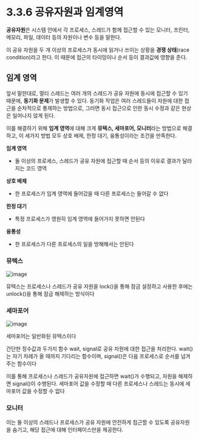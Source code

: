 # 3.3.6 공유자원과 임계영역

**공유자원**은 시스템 안에서 각 프로세스, 스레드가 함께 접근할 수 있는 모니터, 프린터, 메모리, 파일, 데이터 등의 자원이나 변수 등을 말한다.

이 공유 자원을 두 개 이상의 프로세스가 동시에 읽거나 쓰이는 상황을 **경쟁 상태**(race condition)라고 한다. 이 때문에 접근의 타이밍이나 순서 등이 결과값에 영향을 준다.

## 임계 영역

앞서 말한대로, 멀티 스레드는 여러 개의 스레드가 공유 자원에 동시에 접근할 수 있기 때문에, **동기화 문제**가 발생할 수 있다. 동기화 작업은 여러 스레드들이 자원에 대한 접근을 순차적으로 통제하는 방법으로, 그러면 동시 접근으로 인한 동시 수정과 같은 현상은 일어나지 않게 된다. 

이를 해결하기 위해 **임계 영역**에 대해 크게 **뮤텍스, 세마포어, 모니터**라는 방법으로 해결하고, 이 세가지 방법 모두 상호 배제, 한정 대기, 융통성이라는 조건을 만족한다. 

**임계 영역**
- 둘 이상의 프로세스, 스레드가 공유 자원에 접근할 때 순서 등의 이유로 결과가 달라지는 코드 영역

**상호 배제**
- 한 프로세스가 임계 영역에 들어갔을 때 다른 프로세스는 들어갈 수 없다

**한정 대기**
- 특정 프로세스가 영원히 임계 영역에 들어가지 못하면 안된다

**융통성**
- 한 프로세스가 다른 프로세스의 일을 방해해서는 안된다

### 뮤텍스

![image](https://github.com/sxunea/CS-Study/assets/81434152/6c9d5a85-d5e3-4347-9f38-3bfaf61b5032)

뮤텍스는 프로세스나 스레드가 공유 자원을 lock()을 통해 잠금 설정하고 사용한 후에는 unlock()을 통해 잠금 해제하는 방식이다

### 세마포어 

![image](https://github.com/sxunea/CS-Study/assets/81434152/e3e9c2c1-7699-4162-b03d-49ead2225bf3)

세마포어는 일반화된 뮤텍스이다

간단한 정수값과 두가지 함수 wait, signal로 공유 자원에 대한 접근을 처리한다. wait()는 자기 차례가 올 때까지 기다리는 함수이며, signal()은 다음 프로세스로 순서를 넘겨주는 함수이다

이를 통해 프로세스나 스레드가 공유자원에 접근하면 wait()가 수행되고, 자원을 해제하면 signal()이 수행된다. 세마포어 값을 수정할 때 다른 프로세스나 스레드는 동시에 세마포어 값을 수정할 수 없다

### 모니터 

이는 둘 이상의 스레드나 프로세스가 공유 자원에 안전하게 접근할 수 있도록 공유자원을 숨기고, 해당 접근에 대해 인터페이스만을 제공한다.

